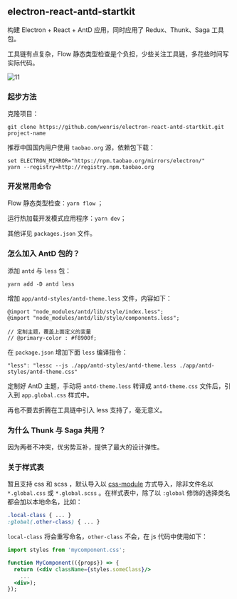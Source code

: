 ## electron-react-antd-startkit

构建 Electron + React + AntD 应用，同时应用了 Redux、Thunk、Saga 工具包。

工具链有点复杂，Flow 静态类型检查是个负担，少些关注工具链，多花些时间写实际代码。

![11](https://user-images.githubusercontent.com/11177691/49055389-5b5e6680-f232-11e8-84d9-f28bcb053abe.JPG)

### 起步方法

克隆项目：

```
git clone https://github.com/wenris/electron-react-antd-startkit.git project-name
```

推荐中国国内用户使用 `taobao.org` 源，依赖包下载：

```
set ELECTRON_MIRROR="https://npm.taobao.org/mirrors/electron/"
yarn --registry=http://registry.npm.taobao.org
```

### 开发常用命令

Flow 静态类型检查：`yarn flow` ；

运行热加载开发模式应用程序：`yarn dev`；

其他详见 `packages.json` 文件。

### 怎么加入 AntD 包的？

添加 `antd` 与 `less` 包：

```
yarn add -D antd less
```

增加 `app/antd-styles/antd-theme.less` 文件，内容如下：

```less
@import "node_modules/antd/lib/style/index.less";
@import "node_modules/antd/lib/style/components.less";

// 定制主题，覆盖上面定义的变量
// @primary-color : #f8900f;
```

在 `package.json` 增加下面 `less` 编译指令：

```
"less": "lessc --js ./app/antd-styles/antd-theme.less ./app/antd-styles/antd-theme.css"
```

定制好 AntD 主题，手动将 `antd-theme.less` 转译成 `antd-theme.css` 文件后，引入到 `app.global.css` 样式中。

再也不要去折腾在工具链中引入 less 支持了，毫无意义。

### 为什么 Thunk 与 Saga 共用？

因为两者不冲突，优劣势互补，提供了最大的设计弹性。

### 关于样式表

暂且支持 css 和 scss ，默认导入以 [css-module](https://github.com/css-modules/css-modules) 方式导入，除非文件名以 `*.global.css` 或 `*.global.scss` 。在样式表中，除了以 `:global` 修饰的选择类名都会加以本地命名，比如：

```css
.local-class { ... }
:global(.other-class) { ... }
```

`local-class` 将会重写命名，`other-class` 不会，在 js 代码中使用如下：

```jsx
import styles from 'mycomponent.css';

function MyComponent(({props}) => {
  return (<div className={styles.someClass}/>
    ...
  <div>);
});
```
